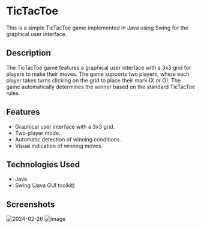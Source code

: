 # TicTacToe

This is a simple TicTacToe game implemented in Java using Swing for the graphical user interface.

## Description

The TicTacToe game features a graphical user interface with a 3x3 grid for players to make their moves. The game supports two players, where each player takes turns clicking on the grid to place their mark (X or O). The game automatically determines the winner based on the standard TicTacToe rules.

## Features
- Graphical user interface with a 3x3 grid.
- Two-player mode.
- Automatic detection of winning conditions.
- Visual indication of winning moves.

## Technologies Used

- Java
- Swing (Java GUI toolkit)

## Screenshots

![2024-02-26](https://github.com/roxana-rosca/TicTacToe/assets/149573845/bc40c4a6-68c1-4d11-af7e-7cba6d57251b)
![image](https://github.com/roxana-rosca/TicTacToe/assets/149573845/9f171e56-c0b7-4574-adc2-6b576b3349fc)


